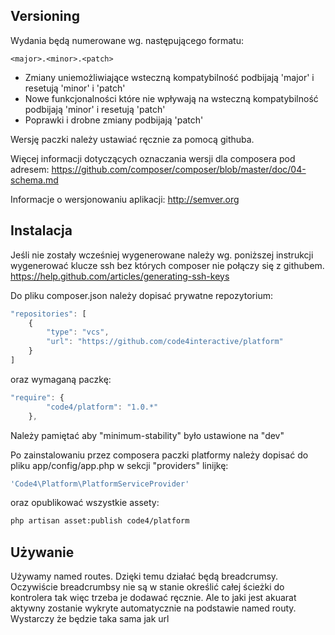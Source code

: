 Versioning
----------

Wydania będą numerowane wg. następującego formatu:

`<major>.<minor>.<patch>`

* Zmiany uniemożliwiające wsteczną kompatybilność podbijają 'major' i resetują 'minor' i 'patch'
* Nowe funkcjonalności które nie wpływają na wsteczną kompatybilność podbijają 'minor' i resetują 'patch'
* Poprawki i drobne zmiany podbijają 'patch'

Wersję paczki należy ustawiać ręcznie za pomocą githuba.

Więcej informacji dotyczących oznaczania wersji dla composera pod adresem:
https://github.com/composer/composer/blob/master/doc/04-schema.md

Informacje o wersjonowaniu aplikacji:
http://semver.org



Instalacja
----------

Jeśli nie zostały wcześniej wygenerowane należy wg. poniższej instrukcji wygenerować klucze ssh bez których composer nie połączy się z githubem.
https://help.github.com/articles/generating-ssh-keys

Do pliku composer.json należy dopisać prywatne repozytorium:

```javascript
"repositories": [
    {
        "type": "vcs",
        "url": "https://github.com/code4interactive/platform"
    }
]
```

oraz wymaganą paczkę:

```javascript
"require": {
		"code4/platform": "1.0.*"
	},
```

Należy pamiętać aby "minimum-stability" było ustawione na "dev"

Po zainstalowaniu przez composera paczki platformy należy dopisać do pliku app/config/app.php w sekcji "providers" linijkę:

```php
'Code4\Platform\PlatformServiceProvider'
```

oraz opublikować wszystkie assety:

```bash
php artisan asset:publish code4/platform
```

Używanie
----------

Używamy named routes. Dzięki temu działać będą breadcrumsy. Oczywiście breadcrumbsy nie są w stanie określić całej ścieżki do kontrolera tak więc trzeba je dodawać ręcznie. Ale to jaki jest akuarat aktywny zostanie wykryte automatycznie na podstawie named routy. Wystarczy że będzie taka sama jak url